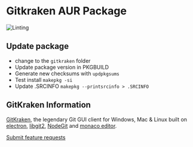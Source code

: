 # Gitkraken AUR Package

![Linting](https://github.com/Azd325/gitkraken/workflows/Linting/badge.svg)

## Update package

- change to the `gitkraken` folder
- Update package version in PKGBUILD
- Generate new checksums with `updpkgsums`
- Test install `makepkg -si`
- Update .SRCINFO `makepkg --printsrcinfo > .SRCINFO`

## GitKraken Information

[GitKraken](https://gitkraken.com), the legendary Git GUI client for Windows, Mac & Linux built on [electron](https://www.electronjs.org/), [libgit2](https://libgit2.org/), [NodeGit](https://www.nodegit.org/) and [monaco editor](https://microsoft.github.io/monaco-editor/).

[Submit feature requests](https://feedback.gitkraken.com/)

